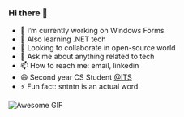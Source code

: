 ### Hi there 👋

- 🔭 I’m currently working on Windows Forms
- 🌱 Also learning .NET tech
- 👯 Looking to collaborate in open-source world
- 💬 Ask me about anything related to tech
- 📫 How to reach me: email, linkedin
- 😄 Second year CS Student [@ITS](https://its.edu.rs)
- ⚡ Fun fact: sntntn is an actual word 

![Awesome GIF](https://cdn-images-1.medium.com/max/1600/1*g3zcRSjUu50p7_1brc9c2Q.gif)
